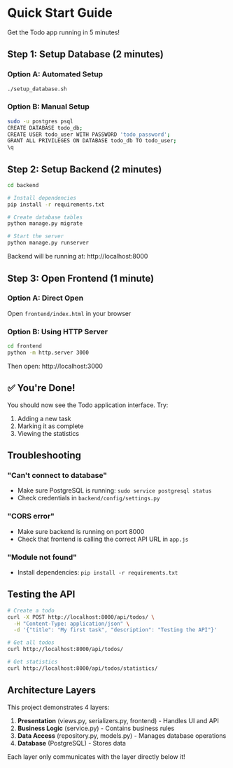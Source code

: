 # Quick Start Guide

Get the Todo app running in 5 minutes!

## Step 1: Setup Database (2 minutes)

### Option A: Automated Setup
```bash
./setup_database.sh
```

### Option B: Manual Setup
```bash
sudo -u postgres psql
CREATE DATABASE todo_db;
CREATE USER todo_user WITH PASSWORD 'todo_password';
GRANT ALL PRIVILEGES ON DATABASE todo_db TO todo_user;
\q
```

## Step 2: Setup Backend (2 minutes)

```bash
cd backend

# Install dependencies
pip install -r requirements.txt

# Create database tables
python manage.py migrate

# Start the server
python manage.py runserver
```

Backend will be running at: http://localhost:8000

## Step 3: Open Frontend (1 minute)

### Option A: Direct Open
Open `frontend/index.html` in your browser

### Option B: Using HTTP Server
```bash
cd frontend
python -m http.server 3000
```

Then open: http://localhost:3000

## ✅ You're Done!

You should now see the Todo application interface. Try:
1. Adding a new task
2. Marking it as complete
3. Viewing the statistics

## Troubleshooting

### "Can't connect to database"
- Make sure PostgreSQL is running: `sudo service postgresql status`
- Check credentials in `backend/config/settings.py`

### "CORS error"
- Make sure backend is running on port 8000
- Check that frontend is calling the correct API URL in `app.js`

### "Module not found"
- Install dependencies: `pip install -r requirements.txt`

## Testing the API

```bash
# Create a todo
curl -X POST http://localhost:8000/api/todos/ \
  -H "Content-Type: application/json" \
  -d '{"title": "My first task", "description": "Testing the API"}'

# Get all todos
curl http://localhost:8000/api/todos/

# Get statistics
curl http://localhost:8000/api/todos/statistics/
```

## Architecture Layers

This project demonstrates 4 layers:

1. **Presentation** (views.py, serializers.py, frontend) - Handles UI and API
2. **Business Logic** (service.py) - Contains business rules
3. **Data Access** (repository.py, models.py) - Manages database operations
4. **Database** (PostgreSQL) - Stores data

Each layer only communicates with the layer directly below it!
